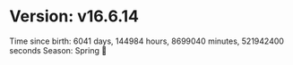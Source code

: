 # Version: v16.6.14
Time since birth: 6041 days, 144984 hours, 8699040 minutes, 521942400 seconds
Season: Spring 🌸
